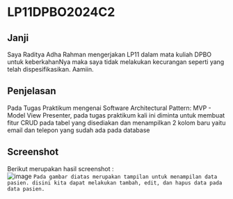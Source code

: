 # LP11DPBO2024C2

## Janji
Saya Raditya Adha Rahman mengerjakan LP11 dalam mata kuliah DPBO untuk keberkahanNya maka saya tidak melakukan kecurangan seperti yang telah dispesifikasikan. Aamiin.

## Penjelasan
Pada Tugas Praktikum mengenai Software Architectural Pattern: MVP - Model View Presenter, pada tugas praktikum kali ini diminta untuk membuat fitur CRUD pada tabel yang disediakan dan menampilkan 2 kolom baru yaitu email dan telepon yang sudah ada pada database

## Screenshot
Berikut merupakan hasil screenshot : <br />
![image](https://github.com/radityadhaaa/LP11DPBO2024C2/assets/133930595/4754acfd-3f4a-4b8c-b79f-6c094876da99)
`Pada gambar diatas merupakan tampilan untuk menampilan data pasien. disini kita dapat melakukan tambah, edit, dan hapus data pada data pasien.`
